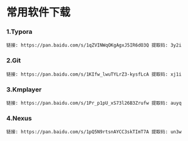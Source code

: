 # 常用软件下载
### 1.Typora

``` web-idl
链接: https://pan.baidu.com/s/1qZVINWqOKgAgxJ5IR6dO3Q 提取码: 3y2i
```

### 2.Git

``` web-idl
链接: https://pan.baidu.com/s/1KIfw_lwuTYLrZ3-kysfLcA 提取码: xj1i
```

### 3.Kmplayer

```web-idl
链接: https://pan.baidu.com/s/1Pr_p1pU_xS73l26B3Zrufw 提取码: auyq 
```

### 4.Nexus

``` web-idl
链接: https://pan.baidu.com/s/1pQ5N9rtsnAYCC3skTImT7A 提取码: un3w 
```

